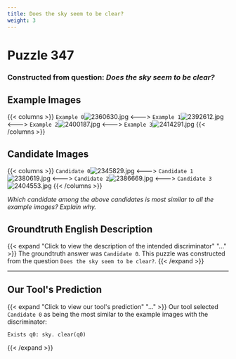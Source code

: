 ```yaml
---
title: Does the sky seem to be clear?
weight: 3
---
```


# Puzzle 347
### Constructed from question: _Does the sky seem to be clear?_


## Example Images
{{< columns >}}
`Example 0`![2360630.jpg](/gqa_images/2360630.jpg)
<--->
`Example 1`![2392612.jpg](/gqa_images/2392612.jpg)
<--->
`Example 2`![2400187.jpg](/gqa_images/2400187.jpg)
<--->
`Example 3`![2414291.jpg](/gqa_images/2414291.jpg)
{{< /columns >}}

## Candidate Images
{{< columns >}}
`Candidate 0`![2345829.jpg](/gqa_images/2345829.jpg)
<--->
`Candidate 1`![2380619.jpg](/gqa_images/2380619.jpg)
<--->
`Candidate 2`![2386669.jpg](/gqa_images/2386669.jpg)
<--->
`Candidate 3`![2404553.jpg](/gqa_images/2404553.jpg)
{{< /columns >}}

*Which candidate among the above candidates is most similar to all the example images? Explain why.*

## Groundtruth English Description

{{< expand "Click to view the description of the intended discriminator" "..." >}}
The groundtruth answer was `Candidate 0`. This puzzle was constructed from the question `Does the sky seem to be clear?`.
{{< /expand >}}

---

## Our Tool's Prediction

{{< expand "Click to view our tool's prediction" "..." >}}
Our tool selected `Candidate 0` as being the most similar to the example images with the discriminator:
```plaintext
Exists q0: sky. clear(q0)
```
{{< /expand >}}
